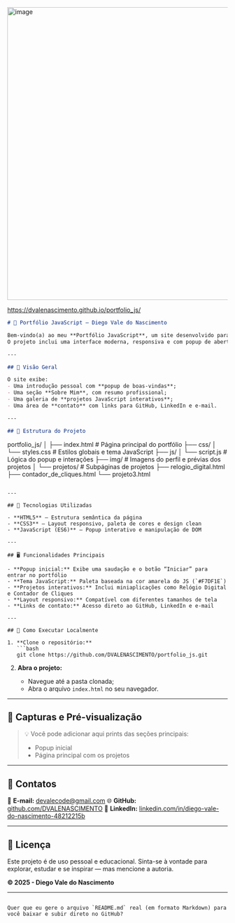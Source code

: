 <img width="1166" height="670" alt="image" src="https://github.com/user-attachments/assets/7878d4c4-504b-4074-bfea-feb063621c3a" />

https://dvalenascimento.github.io/portfolio_js/
```markdown
# 💼 Portfólio JavaScript – Diego Vale do Nascimento

Bem-vindo(a) ao meu **Portfólio JavaScript**, um site desenvolvido para apresentar meus projetos front-end e demonstrar minhas habilidades em **HTML, CSS e JavaScript**.  
O projeto inclui uma interface moderna, responsiva e com popup de abertura interativo.

---

## 🧭 Visão Geral

O site exibe:
- Uma introdução pessoal com **popup de boas-vindas**;
- Uma seção **Sobre Mim**, com resumo profissional;
- Uma galeria de **projetos JavaScript interativos**;
- Uma área de **contato** com links para GitHub, LinkedIn e e-mail.

---

## 🧱 Estrutura do Projeto

```

portfolio_js/
│
├── index.html          # Página principal do portfólio
├── css/
│   └── styles.css      # Estilos globais e tema JavaScript
├── js/
│   └── script.js       # Lógica do popup e interações
├── img/                # Imagens do perfil e prévias dos projetos
│
└── projetos/           # Subpáginas de projetos
├── relogio_digital.html
├── contador_de_cliques.html
└── projeto3.html

````

---

## 🎨 Tecnologias Utilizadas

- **HTML5** – Estrutura semântica da página  
- **CSS3** – Layout responsivo, paleta de cores e design clean  
- **JavaScript (ES6)** – Popup interativo e manipulação de DOM  

---

## 🖥️ Funcionalidades Principais

- **Popup inicial:** Exibe uma saudação e o botão “Iniciar” para entrar no portfólio  
- **Tema JavaScript:** Paleta baseada na cor amarela do JS (`#F7DF1E`)  
- **Projetos interativos:** Inclui miniaplicações como Relógio Digital e Contador de Cliques  
- **Layout responsivo:** Compatível com diferentes tamanhos de tela  
- **Links de contato:** Acesso direto ao GitHub, LinkedIn e e-mail  

---

## 🚀 Como Executar Localmente

1. **Clone o repositório:**
   ```bash
   git clone https://github.com/DVALENASCIMENTO/portfolio_js.git
````

2. **Abra o projeto:**

   * Navegue até a pasta clonada;
   * Abra o arquivo `index.html` no seu navegador.

---

## 📸 Capturas e Pré-visualização

> 💡 Você pode adicionar aqui prints das seções principais:
>
> * Popup inicial
> * Página principal com os projetos

---

## 🔗 Contatos

📧 **E-mail:** [devalecode@gmail.com](mailto:devalecode@gmail.com)
🌐 **GitHub:** [github.com/DVALENASCIMENTO](https://github.com/DVALENASCIMENTO)
💼 **LinkedIn:** [linkedin.com/in/diego-vale-do-nascimento-48212215b](https://www.linkedin.com/in/diego-vale-do-nascimento-48212215b/)

---

## 📝 Licença

Este projeto é de uso pessoal e educacional.
Sinta-se à vontade para explorar, estudar e se inspirar — mas mencione a autoria.

**© 2025 - Diego Vale do Nascimento**

---

```

Quer que eu gere o arquivo `README.md` real (em formato Markdown) para você baixar e subir direto no GitHub?
```

